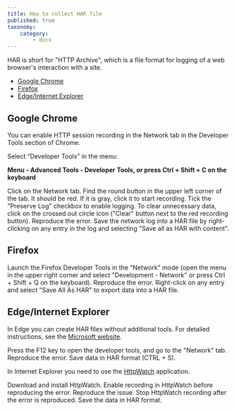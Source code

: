 ```yaml
---
title: How to collect HAR file
published: true
taxonomy:
    category:
        - docs
---
```


HAR is short for "HTTP Archive", which is a file format for logging of a web browser's interaction with a site.


* [Google Chrome](#Chrome)
* [Firefox](#Firefox)
* [Edge/Internet Explorer](#Explorer)


<a id="Chrome"></a>
## Google Chrome

You can enable HTTP session recording in the Network tab in the Developer Tools section of Chrome.

Select “Developer Tools” in the menu:

 **Menu - Advanced Tools - Developer Tools, or press Ctrl + Shift + C on the keyboard**

Click on the Network tab.
Find the round button in the upper left corner of the tab. It should be red. If it is gray, click it to start recording.
Tick the "Preserve Log" checkbox to enable logging.
To clear unnecessary data, click on the crossed out circle icon ("Clear" button next to the red recording button).
Reproduce the error.
Save the network log into a HAR file by right-clicking on any entry in the log and selecting "Save all as HAR with content".

<a id="Firefox"></a>
## Firefox

Launch the Firefox Developer Tools in the "Network" mode (open the menu in the upper right corner and select "Development - Network" or press Ctrl + Shift + Q on the keyboard).
Reproduce the error.
Right-click on any entry and select "Save All As HAR" to export data into a HAR file.

<a id="Explorer"></a>
## Edge/Internet Explorer

In Edge you can create HAR files without additional tools. For detailed instructions, see the [Microsoft website](https://docs.microsoft.com/microsoft-edge/devtools-guide/network).

Press the F12 key to open the developer tools, and go to the "Network" tab.
Reproduce the error.
Save data in HAR format (CTRL + S).

In Internet Explorer you need to use the [HttpWatch](https://www.httpwatch.com/) application.

Download and install HttpWatch.
Enable recording in HttpWatch before reproducing the error.
Reproduce the issue.
Stop HttpWatch recording after the error is reproduced.
Save the data in HAR format.





